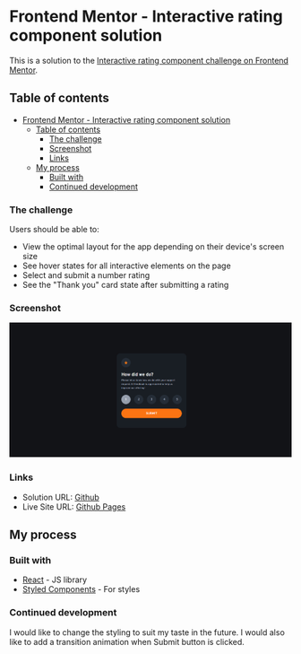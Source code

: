 # Frontend Mentor - Interactive rating component solution

This is a solution to the [Interactive rating component challenge on Frontend Mentor](https://www.frontendmentor.io/challenges/interactive-rating-component-koxpeBUmI).

## Table of contents

- [Frontend Mentor - Interactive rating component solution](#frontend-mentor---interactive-rating-component-solution)
  - [Table of contents](#table-of-contents)
    - [The challenge](#the-challenge)
    - [Screenshot](#screenshot)
    - [Links](#links)
  - [My process](#my-process)
    - [Built with](#built-with)
    - [Continued development](#continued-development)

### The challenge

Users should be able to:

- View the optimal layout for the app depending on their device's screen size
- See hover states for all interactive elements on the page
- Select and submit a number rating
- See the "Thank you" card state after submitting a rating

### Screenshot

![](./screenshot.png)

### Links

- Solution URL: [Github](https://github.com/OthankQ/rating-component)
- Live Site URL: [Github Pages](https://othankq.github.io/rating-component/)

## My process

### Built with

- [React](https://reactjs.org/) - JS library
- [Styled Components](https://styled-components.com/) - For styles

### Continued development

I would like to change the styling to suit my taste in the future. I would also like to add a transition animation when Submit button is clicked.
